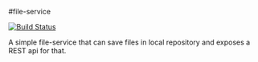 #file-service

[![Build Status](https://travis-ci.org/TatianaPituscan/file-service.svg?branch=master)](https://travis-ci.org/TatianaPituscan/file-service)

A simple file-service that can save files in local repository and exposes a REST api for that.
